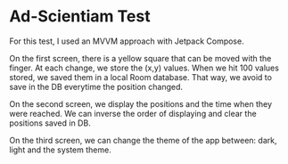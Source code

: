 # Ad-Scientiam Test

For this test, I used an MVVM approach with Jetpack Compose.

On the first screen, there is a yellow square that can be moved with the finger.
At each change, we store the (x,y) values. When we hit 100 values stored, we saved them in a 
local Room database. That way, we avoid to save in the DB everytime the position changed.

On the second screen, we display the positions and the time when they were reached. We can inverse 
the order of displaying and clear the positions saved in DB.

On the third screen, we can change the theme of the app between: dark, light and the system theme.
